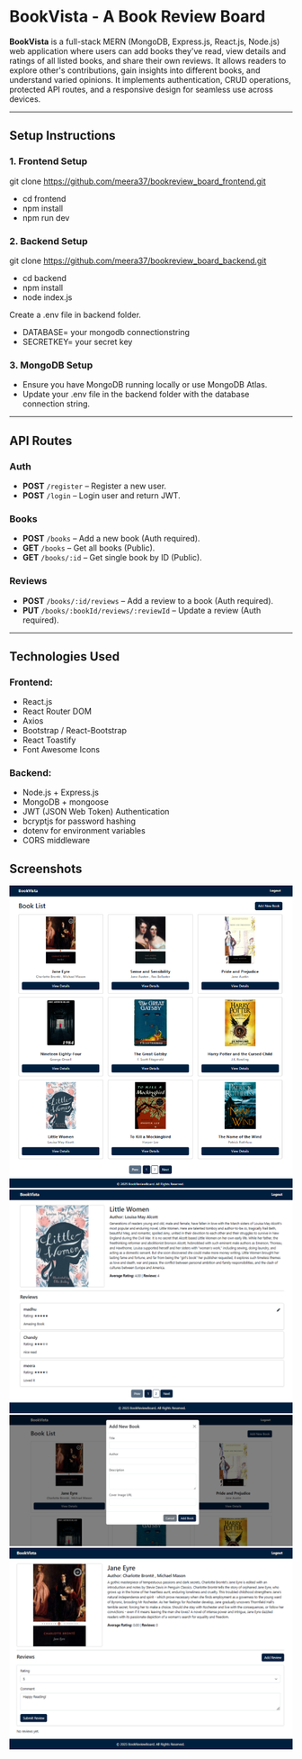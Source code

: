 # BookVista - A Book Review Board

**BookVista** is a full-stack MERN (MongoDB, Express.js, React.js, Node.js) web application where users can add books they've read, view details and ratings of all listed books, and share their own reviews.
It allows readers to explore other's contributions, gain insights into different books, and understand varied opinions.
It implements authentication, CRUD operations, protected API routes, and a responsive design for seamless use across devices.

---

## Setup Instructions

### 1. Frontend Setup

git clone https://github.com/meera37/bookreview_board_frontend.git

- cd frontend
- npm install
- npm run dev

### 2. Backend Setup 

git clone https://github.com/meera37/bookreview_board_backend.git

- cd backend
- npm install
- node index.js

Create a .env file in backend folder.
- DATABASE= your mongodb connectionstring
- SECRETKEY= your secret key

### 3. MongoDB Setup
- Ensure you have MongoDB running locally or use MongoDB Atlas.
- Update your .env file in the backend folder with the database connection string.

---

## API Routes

### Auth
- **POST** `/register` – Register a new user.
- **POST** `/login` – Login user and return JWT.

### Books
- **POST** `/books` – Add a new book (Auth required).
- **GET** `/books` – Get all books (Public).
- **GET** `/books/:id` – Get single book by ID (Public).

### Reviews
- **POST** `/books/:id/reviews` – Add a review to a book (Auth required).
- **PUT** `/books/:bookId/reviews/:reviewId` – Update a review (Auth required).

---

## Technologies Used

### Frontend:
- React.js
- React Router DOM
- Axios
- Bootstrap / React-Bootstrap
- React Toastify
- Font Awesome Icons

### Backend:
- Node.js + Express.js
- MongoDB + mongoose
- JWT (JSON Web Token) Authentication
- bcryptjs for password hashing
- dotenv for environment variables
- CORS middleware


## Screenshots

![Book List Page](./public/BookListSs.png)
![Book Details Page](./public/BookdetailsSs.png)
![Add Book Form](./public/AddnewBookSs.png)
![Add Review Form](./public/AddreviewSs.png)
